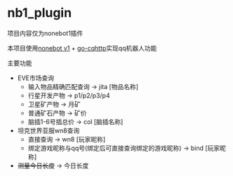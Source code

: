 # nb1_plugin
项目内容仅为nonebot1插件

本项目使用[nonebot v1](https://github.com/nonebot/nonebot) + [go-cqhttp](https://github.com/Mrs4s/go-cqhttp)实现qq机器人功能

主要功能
- EVE市场查询
    - 输入物品精确匹配查询 -> jita [物品名称]
    - 行星开发产物 -> p1/p2/p3/p4
    - 卫星矿产物 -> 月矿
    - 普通矿石产物 -> 矿价
    - 脑插1-6号插总价 -> col [脑插名称]
- 坦克世界亚服wn8查询
    - 直接查询 -> wn8 [玩家昵称]
    - 绑定游戏昵称与qq号(绑定后可直接查询绑定的游戏昵称) -> bind [玩家昵称]
- ~~测量今日长度~~ -> 今日长度
